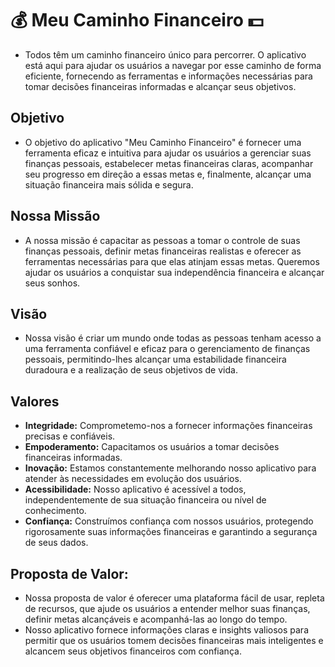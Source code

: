 # 💰 Meu Caminho Financeiro 💵

- Todos têm um caminho financeiro único para percorrer. O aplicativo está aqui para ajudar os usuários a navegar por esse caminho de forma eficiente, fornecendo as ferramentas e informações necessárias para tomar decisões financeiras informadas e alcançar seus objetivos.

## Objetivo
- O objetivo do aplicativo "Meu Caminho Financeiro" é fornecer uma ferramenta eficaz e intuitiva para ajudar os usuários a gerenciar suas finanças pessoais, estabelecer metas financeiras claras, acompanhar seu progresso em direção a essas metas e, finalmente, alcançar uma situação financeira mais sólida e segura.

## Nossa Missão 
- A nossa missão é capacitar as pessoas a tomar o controle de suas finanças pessoais, definir metas financeiras realistas e oferecer as ferramentas necessárias para que elas atinjam essas metas. Queremos ajudar os usuários a conquistar sua independência financeira e alcançar seus sonhos.

## Visão
- Nossa visão é criar um mundo onde todas as pessoas tenham acesso a uma ferramenta confiável e eficaz para o gerenciamento de finanças pessoais, permitindo-lhes alcançar uma estabilidade financeira duradoura e a realização de seus objetivos de vida.

## Valores

- **Integridade:** Comprometemo-nos a fornecer informações financeiras precisas e confiáveis.
- **Empoderamento:** Capacitamos os usuários a tomar decisões financeiras informadas.
- **Inovação:** Estamos constantemente melhorando nosso aplicativo para atender às necessidades em evolução dos usuários.
- **Acessibilidade:** Nosso aplicativo é acessível a todos, independentemente de sua situação financeira ou nível de conhecimento.
- **Confiança:** Construímos confiança com nossos usuários, protegendo rigorosamente suas informações financeiras e garantindo a segurança de seus dados.

## Proposta de Valor:
- Nossa proposta de valor é oferecer uma plataforma fácil de usar, repleta de recursos, que ajude os usuários a entender melhor suas finanças, definir metas alcançáveis e acompanhá-las ao longo do tempo.
- Nosso aplicativo fornece informações claras e insights valiosos para permitir que os usuários tomem decisões financeiras mais inteligentes e alcancem seus objetivos financeiros com confiança.
